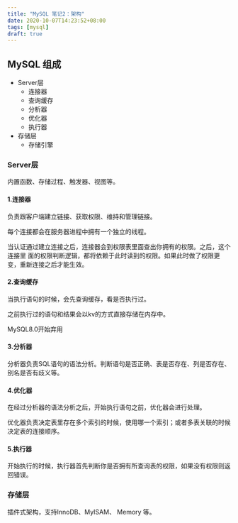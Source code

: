```yaml
---
title: "MySQL 笔记2：架构"
date: 2020-10-07T14:23:52+08:00
tags: [mysql]
draft: true
---
```

<!--more-->
## MySQL 组成

- Server层
  - 连接器
  - 查询缓存
  - 分析器
  - 优化器
  - 执行器
- 存储层 
  - 存储引擎

### Server层
内置函数、存储过程、触发器、视图等。

#### 1.连接器
负责跟客户端建立链接、获取权限、维持和管理链接。

每个连接都会在服务器进程中拥有一个独立的线程。

当认证通过建立连接之后，连接器会到权限表里面查出你拥有的权限。之后，这个连接里
面的权限判断逻辑，都将依赖于此时读到的权限。如果此时做了权限更变，重新连接之后才能生效。

#### 2.查询缓存
当执行语句的时候，会先查询缓存，看是否执行过。

之前执行过的语句和结果会以kv的方式直接存储在内存中。

MySQL8.0开始弃用

#### 3.分析器
分析器负责SQL语句的语法分析。判断语句是否正确、表是否存在、列是否存在、别名是否有歧义等。

#### 4.优化器
在经过分析器的语法分析之后，开始执行语句之前，优化器会进行处理。

优化器负责决定表里存在多个索引的时候，使用哪一个索引；或者多表关联的时候决定表的连接顺序。

#### 5.执行器
开始执行的时候，执行器首先判断你是否拥有所查询表的权限，如果没有权限则返回错误。


### 存储层
插件式架构，支持InnoDB、MyISAM、 Memory 等。

